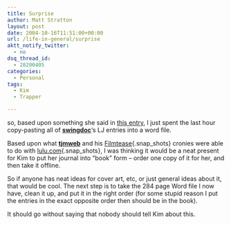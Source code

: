 ```yaml
---
title: Surprise
author: Matt Stratton
layout: post
date: 2004-10-16T11:51:00+00:00
url: /life-in-general/surprise
aktt_notify_twitter:
  - no
dsq_thread_id:
  - 28200405
categories:
  - Personal
tags:
  - Kim
  - Trapper

---
```

so, based upon something she said in [this entry][1], I just spent the last hour copy-pasting all of <span class="ljuser" style="white-space: nowrap;"><a href="http://swingdoc.livejournal.com/"><strong>swingdoc</strong></a></span>&#8216;s LJ entries into a word file.

Based upon what <span class="ljuser" style="white-space: nowrap;"><a href="http://tjmweb.livejournal.com/"><strong>tjmweb</strong></a></span> and his [Filmtease][2]{.snap_shots} cronies were able to do with [lulu.com][3]{.snap_shots}, I was thinking it would be a neat present for Kim to put her journal into &#8220;book&#8221; form &#8211; order one copy of it for her, and then take it offline.

So if anyone has neat ideas for cover art, etc, or just general ideas about it, that would be cool. The next step is to take the 284 page Word file I now have, clean it up, and put it in the right order (for some stupid reason I put the entries in the exact opposite order then should be in the book).

It should go without saying that nobody should tell Kim about this.

 [1]: http://www.livejournal.com/users/swingdoc/71092.html
 [2]: http://www.filmtease.com/
 [3]: http://www.lulu.com/